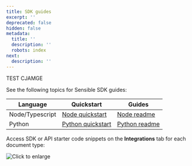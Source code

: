 ```yaml
---
title: SDK guides
excerpt: ''
deprecated: false
hidden: false
metadata:
  title: ''
  description: ''
  robots: index
next:
  description: ''
---
```

TEST CJAMGE

See the following topics for Sensible SDK guides:

| Language        | Quickstart                                                                     | Guides                                                                 |
| --------------- | ------------------------------------------------------------------------------ | ---------------------------------------------------------------------- |
| Node/Typescript | [Node quickstart](https://github.com/sensible-hq/sensible-api-js#quickstart)   | [Node readme](https://github.com/sensible-hq/sensible-api-js#readme)   |
| Python          | [Python quickstart](https://github.com/sensible-hq/sensible-api-py#quickstart) | [Python readme](https://github.com/sensible-hq/sensible-api-py#readme) |

Access SDK or API starter code snippets on the **Integrations** tab for each document type:

<Image alt="Click to enlarge" border={false} src="https://raw.githubusercontent.com/sensible-hq/sensible-docs/main/readme-sync/assets/v0/images/final/ui_integrations_tab.png" />
